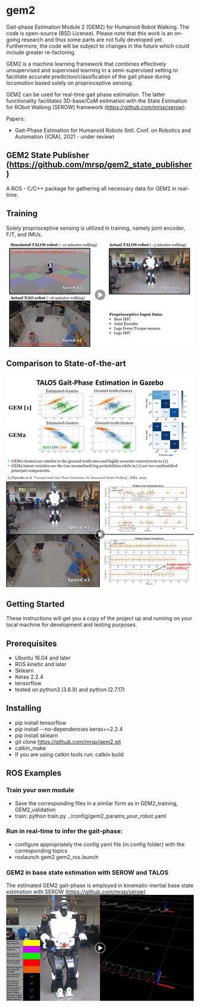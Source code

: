 # gem2
Gait-phase Estimation Module 2 (GEM2) for Humanoid Robot Walking. The code is open-source (BSD License). Please note that this work is an on-going research and thus some parts are not fully developed yet. Furthermore, the code will be subject to changes in the future which could include greater re-factoring.

GEM2 is a machine learning framework that combines effectively unsupervised and supervised learning in a semi-supervised setting to  facilitate accurate prediction/classification of the gait phase during locomotion based solely on proprioceptive sensing.

GEM2 can be used for real-time gait phase estimation. The latter functionality facilitates 3D-base/CoM estimation with the State Estimation for RObot Walking (SEROW) framework (https://github.com/mrsp/serow). 

Papers: 
* Gait-Phase Estimation for Humanoid Robots (Intl. Conf. on Robotics and Automation (ICRA), 2021 - under review)

## GEM2 State Publisher (https://github.com/mrsp/gem2_state_publisher) 
A ROS - C/C++ package for gathering  all necessary data for GEM2 in real-time.

## Training
Solely proprioceptive sensing is utilized in training, namely joint encoder, F/T, and IMUs.

[![YouTube Link](img/training.png)  ](https://youtu.be/RjmGkNqykZY)

## Comparison to State-of-the-art
![Talos in Gazebo](img/talosGEM2_Gazebo.PNG)
[![YouTube Link](img/GEM2vsCMeans.png)  ](https://youtu.be/h16g7qxu3QI)


## Getting Started
These instructions will get you a copy of the project up and running on your local machine for development and testing purposes.

## Prerequisites
* Ubuntu 16.04 and later
* ROS kinetic and later
* Sklearn 
* Keras 2.2.4
* tensorflow 
* tested on python3 (3.6.9) and python (2.7.17)

## Installing
* pip install tensorflow
* pip install --no-dependencies keras==2.2.4
* pip install sklearn
* git clone https://github.com/mrsp/gem2.git
* catkin_make
* If you are using catkin tools run: catkin build  

## ROS Examples

### Train your own module
* Save the corresponding files in a similar form as in GEM2_training, GEM2_validation
* train: python train.py ../config/gem2_params_your_robot.yaml

### Run in real-time to infer the gait-phase:
* configure appropriately the config yaml file (in config folder) with the corresponding topics 
* roslaunch gem2 gem2_ros.launch

### GEM2 in base state estimation with SEROW and TALOS
The estimated GEM2 gait-phase is employed in kinematic-inertial base state estimation with SEROW (https://github.com/mrsp/serow)
[![YouTube Link](img/talosGEM2_SEROW.png)  ](https://youtu.be/4WHYAZ2l9Tc)
